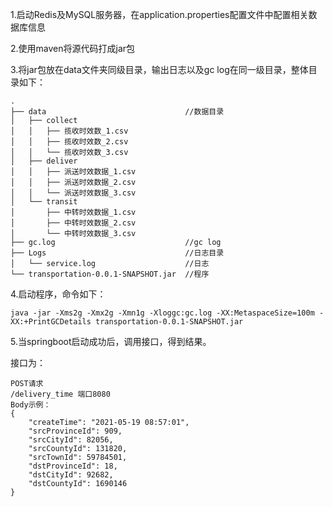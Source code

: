1.启动Redis及MySQL服务器，在application.properties配置文件中配置相关数据库信息

2.使用maven将源代码打成jar包

3.将jar包放在data文件夹同级目录，输出日志以及gc log在同一级目录，整体目录如下： 

```
.
├── data							   //数据目录
│   ├── collect
│   │   ├── 揽收时效数_1.csv
│   │   ├── 揽收时效数_2.csv
│   │   └── 揽收时效数_3.csv
│   ├── deliver
│   │   ├── 派送时效数据_1.csv
│   │   ├── 派送时效数据_2.csv
│   │   └── 派送时效数据_3.csv
│   └── transit
│       ├── 中转时效数据_1.csv
│       ├── 中转时效数据_2.csv
│       └── 中转时效数据_3.csv
├── gc.log						       //gc log
├── Logs							   //日志目录
│   └── service.log					   //日志
└── transportation-0.0.1-SNAPSHOT.jar  //程序
```

4.启动程序，命令如下： 

```
java -jar -Xms2g -Xmx2g -Xmn1g -Xloggc:gc.log -XX:MetaspaceSize=100m -XX:+PrintGCDetails transportation-0.0.1-SNAPSHOT.jar
```

5.当springboot启动成功后，调用接口，得到结果。

接口为：

```
POST请求 
/delivery_time 端口8080 
Body示例：
{
	"createTime": "2021-05-19 08:57:01",
	"srcProvinceId": 909,
	"srcCityId": 82056,
	"srcCountyId": 131820,
	"srcTownId": 59784501,
	"dstProvinceId": 18,
	"dstCityId": 92682,
	"dstCountyId": 1690146
}
```

